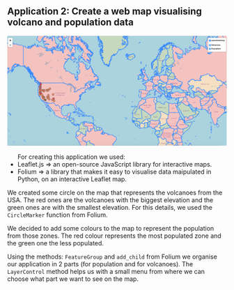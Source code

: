 <h2>Application 2: Create a web map visualising volcano and population data </h2>

<p align="left">
  <img src="/Application2/app2.png" width="800"/>
</p>

<ul> For creating this application we used:
<li> Leaflet.js => an open-source JavaScript library for interactive maps.</li>
<li> Folium => a library that makes it easy to visualise data maipulated in Python, on an interactive Leaflet map. </li>
</ul>

We created some circle on the map that represents the volcanoes from the USA. The red ones are the volcanoes with the biggest elevation and the green ones are with the smallest elevation. For this details, we used the <code>CircleMarker</code> function from Folium.

We decided to add some colours to the map to represent the population from those zones. The red colour represents the most populated zone and the green one the less populated. 

Using the methods: <code>FeatureGroup</code> and <code>add_child</code> from Folium we organise our application in 2 parts (for population and for volcanoes). The <code>LayerControl</code> method helps us with a small menu from where we can choose what part we want to see on the map.
